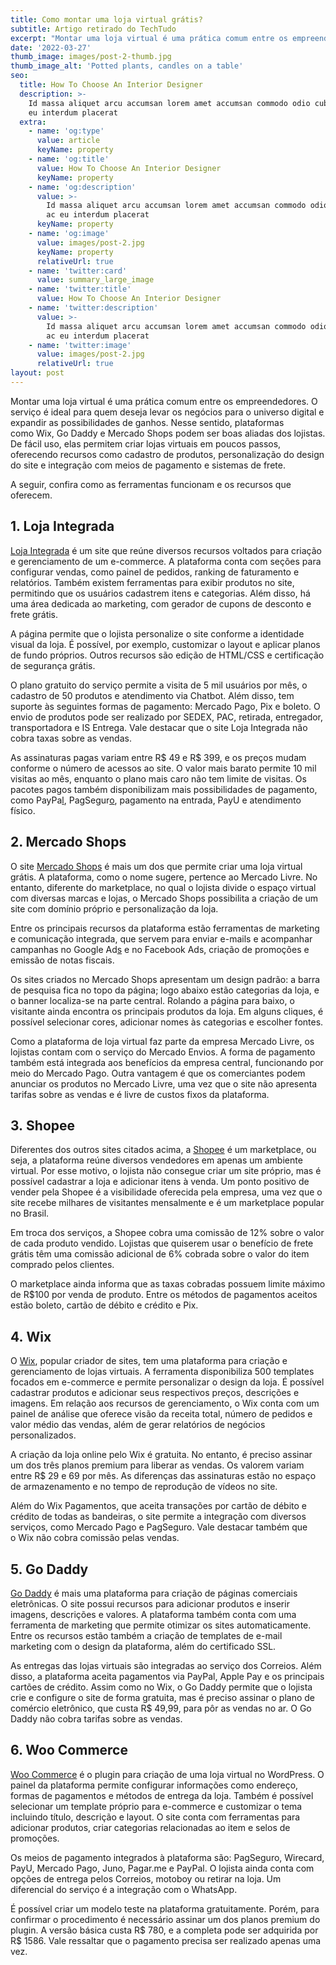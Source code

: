 ```yaml
---
title: Como montar uma loja virtual grátis?
subtitle: Artigo retirado do TechTudo
excerpt: "Montar uma loja virtual é uma prática comum entre os empreendedores. O serviço é ideal para quem deseja levar os negócios para o universo digital e expandir as possibilidades de ganhos. Nesse sentido, plataformas como\_Wix,\_Go Daddy\_e\_Mercado Shops\_podem ser boas aliadas dos lojistas. De fácil uso, elas permitem criar lojas virtuais em poucos passos, oferecendo recursos como cadastro de produtos, personalização do design do site e integração com meios de pagamento e sistemas de frete."
date: '2022-03-27'
thumb_image: images/post-2-thumb.jpg
thumb_image_alt: 'Potted plants, candles on a table'
seo:
  title: How To Choose An Interior Designer
  description: >-
    Id massa aliquet arcu accumsan lorem amet accumsan commodo odio cubilia ac
    eu interdum placerat
  extra:
    - name: 'og:type'
      value: article
      keyName: property
    - name: 'og:title'
      value: How To Choose An Interior Designer
      keyName: property
    - name: 'og:description'
      value: >-
        Id massa aliquet arcu accumsan lorem amet accumsan commodo odio cubilia
        ac eu interdum placerat
      keyName: property
    - name: 'og:image'
      value: images/post-2.jpg
      keyName: property
      relativeUrl: true
    - name: 'twitter:card'
      value: summary_large_image
    - name: 'twitter:title'
      value: How To Choose An Interior Designer
    - name: 'twitter:description'
      value: >-
        Id massa aliquet arcu accumsan lorem amet accumsan commodo odio cubilia
        ac eu interdum placerat
    - name: 'twitter:image'
      value: images/post-2.jpg
      relativeUrl: true
layout: post
---
```

Montar uma loja virtual é uma prática comum entre os empreendedores. O serviço é ideal para quem deseja levar os negócios para o universo digital e expandir as possibilidades de ganhos. Nesse sentido, plataformas como Wix, Go Daddy e Mercado Shops podem ser boas aliadas dos lojistas. De fácil uso, elas permitem criar lojas virtuais em poucos passos, oferecendo recursos como cadastro de produtos, personalização do design do site e integração com meios de pagamento e sistemas de frete.

A seguir, confira como as ferramentas funcionam e os recursos que oferecem.

## **1. Loja Integrada**

[Loja Integrada](https://lojaintegrada.com.br/) é um site que reúne diversos recursos voltados para criação e gerenciamento de um e-commerce. A plataforma conta com seções para configurar vendas, como painel de pedidos, ranking de faturamento e relatórios. Também existem ferramentas para exibir produtos no site, permitindo que os usuários cadastrem itens e categorias. Além disso, há uma área dedicada ao marketing, com gerador de cupons de desconto e frete grátis.

A página permite que o lojista personalize o site conforme a identidade visual da loja. É possível, por exemplo, customizar o layout e aplicar planos de fundo próprios. Outros recursos são edição de HTML/CSS e certificação de segurança grátis.

O plano gratuito do serviço permite a visita de 5 mil usuários por mês, o cadastro de 50 produtos e atendimento via Chatbot. Além disso, tem suporte às seguintes formas de pagamento: Mercado Pago, Pix e boleto. O envio de produtos pode ser realizado por SEDEX, PAC, retirada, entregador, transportadora e IS Entrega. Vale destacar que o site Loja Integrada não cobra taxas sobre as vendas.

As assinaturas pagas variam entre R$ 49 e R$ 399, e os preços mudam conforme o número de acessos ao site. O valor mais barato permite 10 mil visitas ao mês, enquanto o plano mais caro não tem limite de visitas. Os pacotes pagos também disponibilizam mais possibilidades de pagamento, como PayPa[l](https://www.techtudo.com.br/tudo-sobre/paypal.html), PagSegur[o](https://www.techtudo.com.br/tudo-sobre/pagseguro.html), pagamento na entrada, PayU e atendimento físico.

## **&#xA;2\. Mercado Shops**

O site [Mercado Shops](https://www.mercadoshops.com.br/) é mais um dos que permite criar uma loja virtual grátis. A plataforma, como o nome sugere, pertence ao Mercado Livre. No entanto, diferente do marketplace, no qual o lojista divide o espaço virtual com diversas marcas e lojas, o Mercado Shops possibilita a criação de um site com domínio próprio e personalização da loja.

Entre os principais recursos da plataforma estão ferramentas de marketing e comunicação integrada, que servem para enviar e-mails e acompanhar campanhas no Google Ad[s](https://www.techtudo.com.br/tudo-sobre/google-adwords.html) e no Facebook Ads, criação de promoções e emissão de notas fiscais.

Os sites criados no Mercado Shops apresentam um design padrão: a barra de pesquisa fica no topo da página; logo abaixo estão categorias da loja, e o banner localiza-se na parte central. Rolando a página para baixo, o visitante ainda encontra os principais produtos da loja. Em alguns cliques, é possível selecionar cores, adicionar nomes às categorias e escolher fontes.

Como a plataforma de loja virtual faz parte da empresa Mercado Livre, os lojistas contam com o serviço do Mercado Envios. A forma de pagamento também está integrada aos benefícios da empresa central, funcionando por meio do Mercado Pago. Outra vantagem é que os comerciantes podem anunciar os produtos no Mercado Livre, uma vez que o site não apresenta tarifas sobre as vendas e é livre de custos fixos da plataforma.

## **3. Shopee**

Diferentes dos outros sites citados acima, a [Shopee](https://shopee.com.br/m/venda-online-na-shopee) é um marketplace, ou seja, a plataforma reúne diversos vendedores em apenas um ambiente virtual. Por esse motivo, o lojista não consegue criar um site próprio, mas é possível cadastrar a loja e adicionar itens à venda. Um ponto positivo de vender pela Shopee é a visibilidade oferecida pela empresa, uma vez que o site recebe milhares de visitantes mensalmente e é um marketplace popular no Brasil.

Em troca dos serviços, a Shopee cobra uma comissão de 12% sobre o valor de cada produto vendido. Lojistas que quiserem usar o benefício de frete grátis têm uma comissão adicional de 6% cobrada sobre o valor do item comprado pelos clientes.

O marketplace ainda informa que as taxas cobradas possuem limite máximo de R$100 por venda de produto. Entre os métodos de pagamentos aceitos estão boleto, cartão de débito e crédito e Pix.

## **4. Wix**

O [Wix](https://pt.wix.com/), popular criador de sites, tem uma plataforma para criação e gerenciamento de lojas virtuais. A ferramenta disponibiliza 500 templates focados em e-commerce e permite personalizar o design da loja. É possível cadastrar produtos e adicionar seus respectivos preços, descrições e imagens. Em relação aos recursos de gerenciamento, o Wix conta com um painel de análise que oferece visão da receita total, número de pedidos e valor médio das vendas, além de gerar relatórios de negócios personalizados.

A criação da loja online pelo Wix é gratuita. No entanto, é preciso assinar um dos três planos premium para liberar as vendas. Os valorem variam entre R$ 29 e 69 por mês. As diferenças das assinaturas estão no espaço de armazenamento e no tempo de reprodução de vídeos no site.

Além do Wix Pagamentos, que aceita transações por cartão de débito e crédito de todas as bandeiras, o site permite a integração com diversos serviços, como Mercado Pago e PagSeguro. Vale destacar também que o Wix não cobra comissão pelas vendas.

## **5. Go Daddy**

[Go Daddy](https://www.godaddy.com/pt-br/sites/loja-online) é mais uma plataforma para criação de páginas comerciais eletrônicas. O site possui recursos para adicionar produtos e inserir imagens, descrições e valores. A plataforma também conta com uma ferramenta de marketing que permite otimizar os sites automaticamente. Entre os recursos estão também a criação de templates de e-mail marketing com o design da plataforma, além do certificado SSL.

As entregas das lojas virtuais são integradas ao serviço dos Correios. Além disso, a plataforma aceita pagamentos via PayPal, Apple Pay e os principais cartões de crédito. Assim como no Wix, o Go Daddy permite que o lojista crie e configure o site de forma gratuita, mas é preciso assinar o plano de comércio eletrônico, que custa R$ 49,99, para pôr as vendas no ar. O Go Daddy não cobra tarifas sobre as vendas.

## **6. Woo Commerce**

[Woo Commerce](https://woocommerce.com.br/) é o plugin para criação de uma loja virtual no WordPress. O painel da plataforma permite configurar informações como endereço, formas de pagamentos e métodos de entrega da loja. Também é possível selecionar um template próprio para e-commerce e customizar o tema incluindo título, descrição e layout. O site conta com ferramentas para adicionar produtos, criar categorias relacionadas ao item e selos de promoções.

Os meios de pagamento integrados à plataforma são: PagSeguro, Wirecard, PayU, Mercado Pago, Juno, Pagar.me e PayPal. O lojista ainda conta com opções de entrega pelos Correios, motoboy ou retirar na loja. Um diferencial do serviço é a integração com o WhatsApp.

É possível criar um modelo teste na plataforma gratuitamente. Porém, para confirmar o procedimento é necessário assinar um dos planos premium do plugin. A versão básica custa R$ 780, e a completa pode ser adquirida por R$ 1586. Vale ressaltar que o pagamento precisa ser realizado apenas uma vez.
